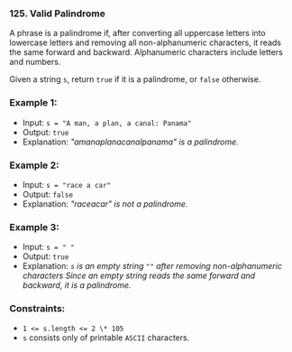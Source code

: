 ### 125. Valid Palindrome

A phrase is a palindrome if, after converting all uppercase letters into lowercase letters and removing all non-alphanumeric characters, it reads the same forward and backward. Alphanumeric characters include letters and numbers.

Given a string `s`, return `true` if it is a palindrome, or `false` otherwise.

### Example 1:

- Input: `s = "A man, a plan, a canal: Panama"`
- Output: `true`
- Explanation: _"amanaplanacanalpanama" is a palindrome._

### Example 2:

- Input: `s = "race a car"`
- Output: `false`
- Explanation: _"raceacar" is not a palindrome._

### Example 3:

- Input: `s = " "`
- Output: `true`
- Explanation: _`s` is an empty string `""` after removing non-alphanumeric characters Since an empty string reads the same forward and backward, it is a palindrome._

### Constraints:

- `1 <= s.length <= 2 \* 105`
- `s` consists only of printable `ASCII` characters.
